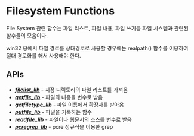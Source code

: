 # Filesystem Functions

File System 관련 함수는 파일 리스트, 파일 내용, 파일 쓰기등 파일 시스템과 관련된 함수들의 모음이다.

win32 용에서 파일 경로를 상대경로로 사용할 경우에는 realpath() 함수를 이용하여 절대 경로화를 해서
사용해야 한다.

## APIs
* ___[filelist_lib](Filesystem/filelist_lib.md)___ - 지정 디렉토리의 파일 리스트를 가져옴
* ___[getfile_lib](Filesystem/getfile_lib.md)___ - 파일의 내용을 변수로 받음
* ___[getfiletype_lib](Filesystem/getfiletype_lib.md)___ - 파일 이름에서 확장자를 받아옴
* ___[putfile_lib](Filesystem/putfile_lib.md)___ - 파일을 기록하는 함수
* ___[readfile_lib](Filesystem/readfile_lib.md)___ - 파일이나 웹문서의 소스를 변수로 받음
* ___[pcregrep_lib](Filesystem/pcregrep_lib.md)___ - pcre 정규식을 이용한 grep